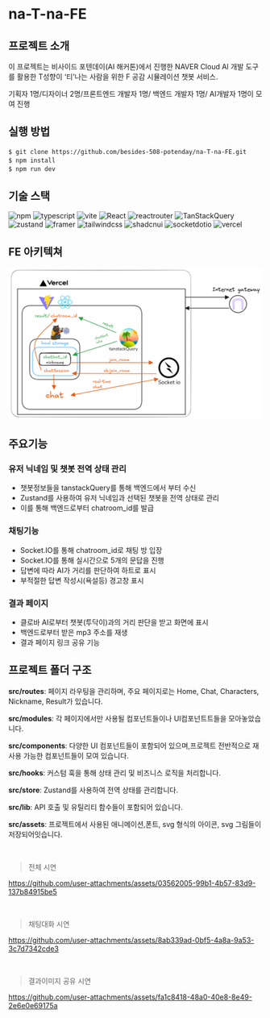 # na-T-na-FE

## 프로젝트 소개

이 프로젝트는 비사이드 포텐데이(AI 해커톤)에서 진행한 NAVER Cloud AI 개발 도구를 활용한 T성향이 ‘티’나는 사람을 위한 F 공감 시뮬레이션 챗봇 서비스.

기획자 1명/디자이너 2명/프론트엔드 개발자 1명/ 백엔드 개발자 1명/ AI개발자 1명이 모여 진행 

## 실행 방법

```sh
$ git clone https://github.com/besides-508-potenday/na-T-na-FE.git
$ npm install
$ npm run dev
```

## 기술 스택

<p>

<img src="https://img.shields.io/badge/npm-CB3837?&logo=npm&logoColor=white" alt="npm">
<img src="https://img.shields.io/badge/typescript-3178C6?&logo=typescript&logoColor=white"  alt="typescript">
<img src="https://img.shields.io/badge/vite-646CFF?&logo=vite&logoColor=white" alt="vite">
<img src="https://img.shields.io/badge/React-61DAFB?&logo=React&logoColor=white"  alt="React">

<img src="https://img.shields.io/badge/reactrouter-CA4245?&logo=reactrouter&logoColor=white"  alt="reactrouter">
<img src="https://img.shields.io/badge/TanStackQuery-FF4154?&logo=ReactQuery&logoColor=white" alt="TanStackQuery">
<img src="https://img.shields.io/badge/zustand-000000?&logo=zustand&logoColor=white" alt="zustand">

<img src="https://img.shields.io/badge/framer-0055FF?&logo=framer&logoColor=white" alt="framer">
<img src="https://img.shields.io/badge/tailwindcss-06B6D4?&logo=tailwindcss&logoColor=white" alt="tailwindcss">
<img src="https://img.shields.io/badge/shadcnui-000000?&logo=shadcnui&logoColor=white" alt="shadcnui">

<img src="https://img.shields.io/badge/socket.io-010101?&logo=socketdotio&logoColor=white" alt="socketdotio">

<img src="https://img.shields.io/badge/vercel-000000?&logo=vercel&logoColor=white" alt="vercel">

</p>

## FE 아키텍쳐

![alt text](image.png)

## 주요기능

### 유저 닉네임 및 챗봇 전역 상태 관리
- 챗봇정보들을 tanstackQuery를 통해 백엔드에서 부터 수신
- Zustand를 사용하여 유저 닉네임과 선택된 챗봇을 전역 상태로 관리 
- 이를 통해 백엔드로부터 chatroom_id를 발급

### 채팅기능 
- Socket.IO를 통해 chatroom_id로 채팅 방 입장 
- Socket.IO를 통해 실시간으로 5개의 문답을 진행
- 답변에 따라 AI가 거리를 판단하여 하트로 표시
- 부적절한 답변 작성시(욕설등) 경고창 표시

### 결과 페이지
- 클로바 AI로부터 챗봇(투닥이)과의 거리 판단을 받고 화면에 표시
- 백엔드로부터 받은 mp3 주소를 재생
- 결과 페이지 링크 공유 기능

## 프로젝트 폴더 구조
**src/routes**: 페이지 라우팅을 관리하며, 주요 페이지로는 Home, Chat, Characters, Nickname, Result가 있습니다.

**src/modules**: 각 페이지에서만 사용될 컴포넌트들이나 UI컴포넌트트들을 모아놓았습니다.

**src/components**: 다양한 UI 컴포넌트들이 포함되어 있으며,프로젝트 전반적으로 재사용 가능한 컴포넌트들이 모여 있습니다.

**src/hooks**: 커스텀 훅을 통해 상태 관리 및 비즈니스 로직을 처리합니다.

**src/store**: Zustand를 사용하여 전역 상태를 관리합니다.

**src/lib**: API 호출 및 유틸리티 함수들이 포함되어 있습니다.

**src/assets**: 프로젝트에서 사용된 애니메이션,폰트, svg 형식의 아이콘, svg 그림들이 저장되어잇습니다. 

<br>

> 전체 시연

https://github.com/user-attachments/assets/03562005-99b1-4b57-83d9-137b84915be5

<br>

> 채팅대화 시연

https://github.com/user-attachments/assets/8ab339ad-0bf5-4a8a-9a53-3c7d7342cde3

<br>

> 결과이미지 공유 시연

https://github.com/user-attachments/assets/fa1c8418-48a0-40e8-8e49-2e6e0e69175a
